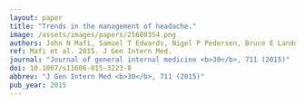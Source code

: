 ```yaml
---
layout: paper
title: "Trends in the management of headache."
image: /assets/images/papers/25680354.png
authors: John N Mafi, Samuel T Edwards, Nigel P Pedersen, Bruce E Landon
ref: Mafi et al. 2015. J Gen Intern Med.
journal: "Journal of general internal medicine <b>30</b>, 711 (2015)"
doi: 10.1007/s11606-015-3223-8
abbrev: "J Gen Intern Med <b>30</b>, 711 (2015)"
pub_year: 2015
---
```


<br />
<div data-badge-popover="right" data-badge-type="donut" data-pmid="25680354" data-hide-no-mentions="true" class="altmetric-embed"></div>

